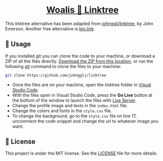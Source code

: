 <h1 align="center"><a href="https://woalis.github.io/">Woalis 🌲 Linktree</a></h1>

This linktree alternative has been adapted from [johnggli/linktree](https://github.com/johnggli/linktree), by John Emerson. Another free alternative is [bio.link](https://bio.link/).

## 🧭 Usage

If you installed git you can clone the code to your machine, or download a ZIP of all the files directly.
[Download the ZIP from this location](https://github.com/johnggli/linktree/archive/master.zip), or run the following [git](https://git-scm.com/downloads) command to clone the files to your machine:
```bash
git clone https://github.com/johnggli/linktree
```
- Once the files are on your machine, open the _linktree_ folder in [Visual Studio Code](https://code.visualstudio.com/).
- With the files open in Visual Studio Code, press the **Go Live** button at the bottom of the window to launch the files with [Live Server](https://marketplace.visualstudio.com/items?itemName=ritwickdey.LiveServer).
- Change the profile image and texts in the `index.html` file.
- Change the colors and fonts in the `style.css` file.
- To change the background, go to the `style.css` file on line 17, uncomment the code snippet and change the url to whatever image you want.

## 📝 License

This project is under the MIT license. See the [LICENSE](LICENSE.md) file for more details.
